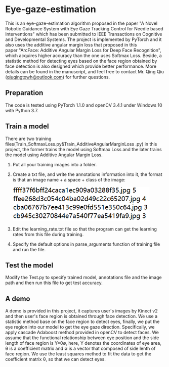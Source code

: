 # Eye-gaze-estimation
This is an eye-gaze-estimation algorithm proposed in the paper "A Novel Robotic Guidance System with Eye Gaze Tracking Control for Needle based Interventions" which has been submitted to IEEE Transactions on Cognitive and Developmental Systems. The project is implemented by PyTorch and it also uses the additive angular margin loss that proposed in this paper "ArcFace: Additive Angular Margin Loss for Deep Face Recognition", which acquires higher accuracy than the one uses Softmax Loss. Beside, a statistic method for detecting eyes based on the face region obtained by face detection is also designed which provide better performance. More details can be found in the manuscript, and feel free to contact Mr. Qing Qiu (qiuqingtxwh@outlook.com) for further questions. 

## Preparation
The code is tested using PyTorch 1.1.0 and openCV 3.4.1 under Windows 10 with Python 3.7.  

## Train a model
There are two training files(Train_SoftmaxLoss.py&Train_AdditiveAngularMarginLoss .py) in this project, the former trains the model using Softmax Loss and the later trains the model using Additive Angular Margin Loss.
1. Put all your training images into a folder.
2. Create a txt file, and write the annotations information into it, the format is that an image name + a space + class of the image:

     ![](annotation.png)
      
3. Edit the learning_rate.txt file so that the program can get the learning rates from this file during training.
4. Specify the default options in parse_arguments function of training file and run the file.

## Test the model
Modify the Test.py to specify trained model, annotations file and the image path and then run this file to get test accuracy.

## A demo
A demo is provided in this project, it captures user's images by Kinect v2 and then user's face region is obtained through face detection. We use a statistic method base on the face region to detect eyes, finally, we put the eye region into our model to get the eye gaze direction. Specifically, we apply cascade Adaboost method provided in openCV to detect faces. We assume that the functional relationship between eye position and the side length of face region is Y=θ∅, here, Y denotes the coordinates of eye area, θ is a coefficient matrix and ∅ is a vector that composed of side lenth of face region. We use the least squares method to fit the data to get the coefficient matrix θ, so that we can detect eyes.



 



